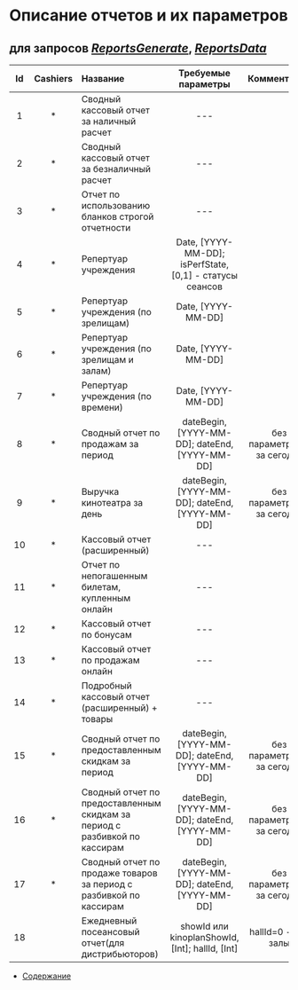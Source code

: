 Описание отчетов и их параметров
================================

для запросов [_ReportsGenerate_](cashiers/reportsGenerate), [_ReportsData_](cashiers/reportsData)
---------------------------------------

| Id 	| Cashiers |       Название       	| Требуемые параметры 	| Комментарий |
|:--------:	|:---: |:---------------------	|:----------:	| :-----: |
|   1  	| * | Сводный кассовый отчет за наличный расчет | ---   	| |
|   2  	| * | Сводный кассовый отчет за безналичный расчет | ---    	| |
|   3  	| * | Отчет по использованию бланков строгой отчетности | ---    	| |
|   4  	| * | Репертуар учреждения | Date, [YYYY-MM-DD]; isPerfState, [0,1] - статусы сеансов    	| |
|   5  	| * | Репертуар учреждения (по зрелищам) | Date, [YYYY-MM-DD]| |
|   6  	| * | Репертуар учреждения (по зрелищам и залам) | Date, [YYYY-MM-DD]| |
|   7  	| * | Репертуар учреждения (по времени) | Date, [YYYY-MM-DD]| |
|   8   | * | Сводный отчет по продажам за период | dateBegin, [YYYY-MM-DD]; dateEnd, [YYYY-MM-DD] |  без параметров - за сегодня |
|   9   | * | Выручка кинотеатра за день | dateBegin, [YYYY-MM-DD]; dateEnd, [YYYY-MM-DD] |  без параметров - за сегодня |
|  10   | * | Кассовый отчет (расширенный) | --- | |
|  11   | * | Отчет по непогашенным билетам, купленным онлайн | --- | |
|  12   | * | Кассовый отчет по бонусам | --- | |
|  13   | * | Кассовый отчет по продажам онлайн | --- | |
|  14   | * | Подробный кассовый отчет (расширенный) + товары | --- | |
|  15   | * | Сводный отчет по предоставленным скидкам за период | dateBegin, [YYYY-MM-DD]; dateEnd, [YYYY-MM-DD] | без параметров - за сегодня |
|  16   | * | Сводный отчет по предоставленным скидкам за период с разбивкой по кассирам | dateBegin, [YYYY-MM-DD]; dateEnd, [YYYY-MM-DD] | без параметров - за сегодня |
|  17   | * | Сводный отчет по продаже товаров за период с разбивкой по кассирам | dateBegin, [YYYY-MM-DD]; dateEnd, [YYYY-MM-DD] | без параметров - за сегодня |
|  18   |   | Ежедневный посеансовый отчет(для дистрибьюторов) | showId или kinoplanShowId, [Int]; hallId, [Int] | hallId=0 - все залы |


* [Содержание](index)